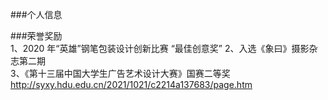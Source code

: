 ###个人信息<br>

###荣誉奖励<br>
1、2020 年“英雄”钢笔包装设计创新比赛 “最佳创意奖”
2、入选《象曰》摄影杂志第二期<br>
3、《第十三届中国大学生广告艺术设计大赛》国赛二等奖<a href=http://syxy.hdu.edu.cn/2021/1021/c2214a137683/page.htm>http://syxy.hdu.edu.cn/2021/1021/c2214a137683/page.htm</a>
